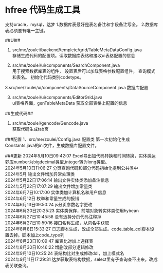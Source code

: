 # hfree 代码生成工具
支持oracle，mysql，达梦
1.数据库表最好是表名备注和字段备注写全。 
2.数据库表必须要有唯一主键。

##UI##
1. src/me/zoulei/backend/templete/grid/TableMetaDataConfig.java      
存储生成代码的配置项。读取数据库表格和接收ui表格配置的信息

2. src/me/zoulei/ui/components/SearchComponent.java    
用于搜索数据库表的组件， 设置表后可以加载表格参数配置组件。  查询模式和表名。 初始化代码类别codetype。

3.src/me/zoulei/ui/components/DataSourceComponent.java
数据库配置

3. src/me/zoulei/ui/components/EditorGrid.java    
ui表格界面，genTableMetaData 获取全部表格上配置的信息

##生成代码##
1. src/me/zoulei/gencode/Gencode.java    
获取代码生成tab页

###配置
1、src/me/zoulei/Config.java
配置类 第一次初始化生成Constants.java的ini文件，生成数据库配置文件。


###更新
2024年5月10日09:42:07 Excel导出加代码转换和时间转换，实体类达梦库number为bigdecimal类型,integer转为long类型。<br>
2024年5月10日11:06:27 分页查询代码和部分代码初始化提到公共类中<br>
2024年5月            输出文件增加异常处理类<br>
2024年5月22日17:06:14 输出文件实体类添加备注信息<br>
2024年5月22日17:07:29 输出文件增加常量类<br>
2024年6月7日10:17:00  实体类加计算机名和用户信息<br>
2024年6月12日			枚举和常量生成的报错<br>
2024年6月13日09:50:24 js分页参数名字更改<br>
2024年6月20日20:25:23 实体类保存，前端对象转实体类使用hybean<br>
2024年6月27日10:45:58 没有选择分页代码注释掉<br>
2024年6月27日10:59:16 接口名称生成，从包名中获取<br>
2024年8月8日15:33:27  日志脚本生成，改成全部生成。code_table_col脚本设置去掉。脚本加上code_type列<br>
2024年8月23日10:09:47 库表比对加上选择表<br>
2024年8月30日10:46:22 增删改部分逻辑修改<br>
2024年9月10日10:25:24 表结构比对生成修改ddl，加上模式名<br>
2024年9月11日17:29:31 达梦获取表结构数据，select里有子查询查不出来。改成表关联查询。